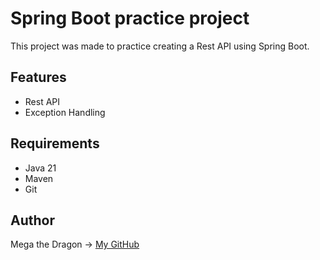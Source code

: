 # Spring Boot practice project

This project was made to practice creating a Rest API using Spring Boot.

## Features
- Rest API
- Exception Handling

## Requirements
- Java 21
- Maven
- Git

## Author
Mega the Dragon -> [My GitHub](https://github.com/Mega-theDragon/SpringBoot_Backend)